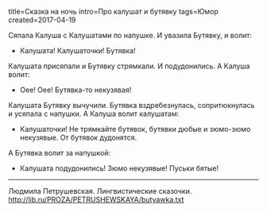 title=Сказка на ночь
intro=Про калушат и бутявку
tags=Юмор
created=2017-04-19

Сяпала Калуша с Калушатами по напушке. И увазила Бутявку, и волит:

- Калушата! Калушаточки! Бутявка!

Калушата присяпали и Бутявку стрямкали. И подудонились.
А Калуша волит:

- Оее! Оее! Бутявка-то некузявая!

Калушата Бутявку вычучили.
Бутявка вздребезнулась, сопритюкнулась и усяпала с напушки.
А Калуша волит калушатам:

- Калушаточки! Не трямкайте бутявок, бутявки дюбые и зюмо-зюмо некузявые. От бутявок дудонятся.

А Бутявка волит за напушкой:

- Калушата подудонились! Зюмо некузявые! Пуськи бятые!

* * *

Людмила Петрушевская. Лингвистические сказочки.  
<http://lib.ru/PROZA/PETRUSHEWSKAYA/butyawka.txt>
